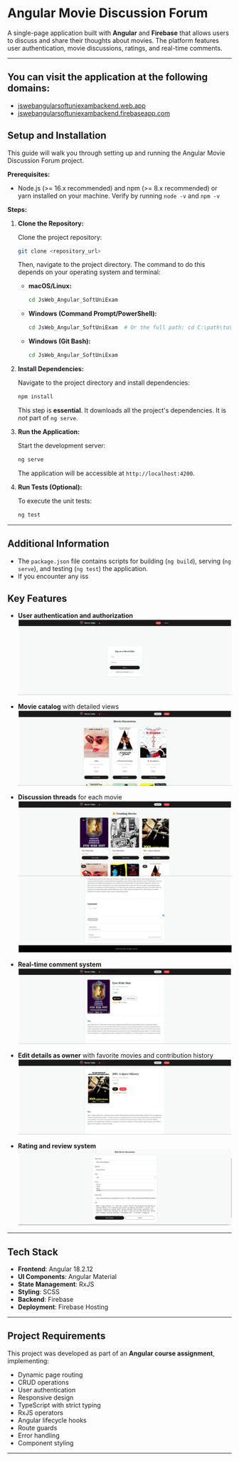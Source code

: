 # Angular Movie Discussion Forum

A single-page application built with **Angular** and **Firebase** that allows users to discuss and share their thoughts about movies. The platform features user authentication, movie discussions, ratings, and real-time comments.

---

## You can visit the application at the following domains:

*   [jswebangularsoftuniexambackend.web.app](https://jswebangularsoftuniexambackend.web.app)
*   [jswebangularsoftuniexambackend.firebaseapp.com](https://jswebangularsoftuniexambackend.firebaseapp.com)

## Setup and Installation

This guide will walk you through setting up and running the Angular Movie Discussion Forum project.

**Prerequisites:**

*   Node.js (>= 16.x recommended) and npm (>= 8.x recommended) or yarn installed on your machine. Verify by running `node -v` and `npm -v`

**Steps:**

1.  **Clone the Repository:**

    Clone the project repository:

    ```bash
    git clone <repository_url>
    ```

    Then, navigate to the project directory. The command to do this depends on your operating system and terminal:

    *   **macOS/Linux:**
        ```bash
        cd JsWeb_Angular_SoftUniExam
        ```
    *   **Windows (Command Prompt/PowerShell):**
        ```bash
        cd JsWeb_Angular_SoftUniExam  # Or the full path: cd C:\path\to\JsWeb_Angular_SoftUniExam
        ```
    *   **Windows (Git Bash):**
        ```bash
        cd JsWeb_Angular_SoftUniExam
        ```

2.  **Install Dependencies:**

    Navigate to the project directory and install dependencies:

    ```bash
    npm install
    ```

    This step is **essential**. It downloads all the project's dependencies. It is *not* part of `ng serve`.

3.  **Run the Application:**

    Start the development server:

    ```bash
    ng serve
    ```

    The application will be accessible at `http://localhost:4200`.

4.  **Run Tests (Optional):**

    To execute the unit tests:

    ```bash
    ng test
    ```

---

## Additional Information

*   The `package.json` file contains scripts for building (`ng build`), serving (`ng serve`), and testing (`ng test`) the application.
*   If you encounter any iss
## Key Features

- **User authentication and authorization**  
  ![Login](assetsForREADME/AngularExamLogin.png)

- **Movie catalog** with detailed views  
  ![Movie Catalog](assetsForREADME/AngularExamCatalog.png)

- **Discussion threads** for each movie  
  ![Discussion Threads](assetsForREADME/AngularExamTrending.png)
  ![Comments](assetsForREADME/AngularExamComments.png)
- **Real-time comment system**  
  ![Real-time Comments](assetsForREADME/AngularExamViewDetails.png)

- **Edit details as owner** with favorite movies and contribution history  
  ![User Profile](assetsForREADME/AngularExamViewDetailsAsOwner.png)

- **Rating and review system**  
  ![Rating and Review](assetsForREADME/AngularExamEdit.png)

---

## Tech Stack

- **Frontend**: Angular 18.2.12  
- **UI Components**: Angular Material  
- **State Management**: RxJS  
- **Styling**: SCSS  
- **Backend**: Firebase  
- **Deployment**: Firebase Hosting  

---

## Project Requirements  

This project was developed as part of an **Angular course assignment**, implementing:  

- Dynamic page routing  
- CRUD operations  
- User authentication  
- Responsive design  
- TypeScript with strict typing  
- RxJS operators  
- Angular lifecycle hooks  
- Route guards  
- Error handling  
- Component styling  

---
